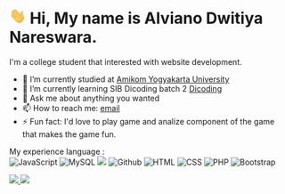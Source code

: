 # <img src="https://raw.githubusercontent.com/ABSphreak/ABSphreak/master/gifs/Hi.gif" width="30px"> Hi, My name is Alviano Dwitiya Nareswara. 
I'm a college student that interested with website development.

- 🔭 I’m currently studied at [Amikom Yogyakarta University](https://home.amikom.ac.id)
- 🌱 I’m currently learning SIB Dicoding batch 2 [Dicoding](https://www.dicoding.com/)
- 💬 Ask me about anything you wanted
- 📫 How to reach me: [email](mailto:alvino.nareswa@gmail.com)
- ⚡ Fun fact: I'd love to play game and analize component of the game that makes the game fun.

My experience language : <br>
![JavaScript](https://img.shields.io/badge/JavaScript-F7DF1E?style=for-the-badge&logo=javascript&logoColor=black) ![MySQL](https://img.shields.io/badge/MySQL-00000F?style=for-the-badge&logo=mysql&logoColor=white)  ![](https://img.shields.io/badge/git%20-%23F05033.svg?&style=for-the-badge&logo=git&logoColor=white)  ![Github](https://img.shields.io/badge/github%20-%23121011.svg?&style=for-the-badge&logo=github&logoColor=white)  ![HTML](https://img.shields.io/badge/HTML5-E34F26?style=for-the-badge&logo=html5&logoColor=white) ![CSS](https://img.shields.io/badge/CSS-239120?&style=for-the-badge&logo=css3&logoColor=white) ![PHP](https://img.shields.io/badge/PHP-777BB4?style=for-the-badge&logo=php&logoColor=white) ![Bootstrap](https://img.shields.io/badge/Bootstrap-563D7C?style=for-the-badge&logo=bootstrap&logoColor=white)

<p align="left">
<a href="https://github.com/Adwtiyan">
  <img height="180em" src="https://github-readme-stats-eight-theta.vercel.app/api?username=Adwtiyan&show_icons=true&theme=algolia&include_all_commits=true&count_private=true"/>
  <img height="180em" src="https://github-readme-stats-eight-theta.vercel.app/api/top-langs/?username=Adwtiyan&layout=compact&langs_count=8&theme=algolia"/>
</a>
</p>
